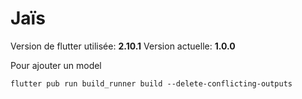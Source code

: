 # Jaïs

Version de flutter utilisée: **2.10.1**
Version actuelle: **1.0.0**

Pour ajouter un model

```
flutter pub run build_runner build --delete-conflicting-outputs
```
